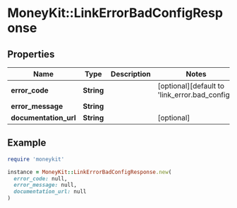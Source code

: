 # MoneyKit::LinkErrorBadConfigResponse

## Properties

| Name | Type | Description | Notes |
| ---- | ---- | ----------- | ----- |
| **error_code** | **String** |  | [optional][default to &#39;link_error.bad_config&#39;] |
| **error_message** | **String** |  |  |
| **documentation_url** | **String** |  | [optional] |

## Example

```ruby
require 'moneykit'

instance = MoneyKit::LinkErrorBadConfigResponse.new(
  error_code: null,
  error_message: null,
  documentation_url: null
)
```


